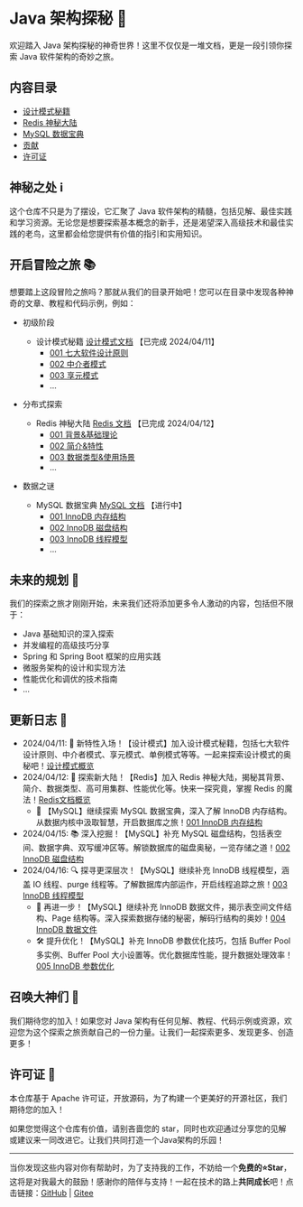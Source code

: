 # Java 架构探秘 🚀

欢迎踏入 Java 架构探秘的神奇世界！这里不仅仅是一堆文档，更是一段引领你探索 Java 软件架构的奇妙之旅。

## 内容目录

- [设计模式秘籍](articles/design_patterns/)
- [Redis 神秘大陆](articles/redis/)
- [MySQL 数据宝典](articles/mysql/)
- [贡献](CONTRIBUTING.md)
- [许可证](LICENSE)

## 神秘之处 ℹ️

这个仓库不只是为了摆设，它汇聚了 Java 软件架构的精髓，包括见解、最佳实践和学习资源。无论您是想要探索基本概念的新手，还是渴望深入高级技术和最佳实践的老鸟，这里都会给您提供有价值的指引和实用知识。

## 开启冒险之旅 📚

想要踏上这段冒险之旅吗？那就从我们的目录开始吧！您可以在目录中发现各种神奇的文章、教程和代码示例，例如：

- 初级阶段
  - 设计模式秘籍 [设计模式文档](articles/design_patterns/) 【已完成 2024/04/11】
    - [001 七大软件设计原则](articles/design_patterns/001%20七大软件设计原则.md)
    - [002 中介者模式](articles/design_patterns/002%20中介者模式.md)
    - [003 享元模式](articles/design_patterns/003%20享元模式.md)
    - ...

- 分布式探索
  - Redis 神秘大陆 [Redis 文档](articles/redis/) 【已完成 2024/04/12】
    - [001 背景&基础理论](articles/redis/001%20背景&基础理论.md)
    - [002 简介&特性](articles/redis/002%20简介&特性.md)
    - [003 数据类型&使用场景](articles/redis/003%20数据类型&使用场景.md)
    - ...

- 数据之谜
  - MySQL 数据宝典 [MySQL 文档](articles/mysql/) 【进行中】
    - [001 InnoDB 内存结构](articles/mysql/001%20InnoDB%20内存结构.md)
    - [002 InnoDB 磁盘结构](articles/mysql/002%20InnoDB%20磁盘结构.md)
    - [003 InnoDB 线程模型](articles/mysql/003%20InnoDB%20线程模型.md)
    - ...

## 未来的规划 🌟

我们的探索之旅才刚刚开始，未来我们还将添加更多令人激动的内容，包括但不限于：

- Java 基础知识的深入探索
- 并发编程的高级技巧分享
- Spring 和 Spring Boot 框架的应用实践
- 微服务架构的设计和实现方法
- 性能优化和调优的技术指南
- ...

## 更新日志 📜

- 2024/04/11: 🌟 新特性入场！【设计模式】加入设计模式秘籍，包括七大软件设计原则、中介者模式、享元模式、单例模式等等。一起来探索设计模式的奥秘吧！[设计模式概览](articles/design_patterns/README.md)
- 2024/04/12: 🚀 探索新大陆！【Redis】加入 Redis 神秘大陆，揭秘其背景、简介、数据类型、高可用集群、性能优化等。快来一探究竟，掌握 Redis 的魔法！[Redis文档概览](articles/redis/001%20背景&基础理论.md)
  - 📘 【MySQL】继续探索 MySQL 数据宝典，深入了解 InnoDB 内存结构。从数据内核中汲取智慧，开启数据库之旅！[001 InnoDB 内存结构](articles/mysql/001%20InnoDB%20内存结构.md)
- 2024/04/15: 📚 深入挖掘！【MySQL】补充 MySQL 磁盘结构，包括表空间、数据字典、双写缓冲区等。解锁数据库的磁盘奥秘，一览存储之道！[002 InnoDB 磁盘结构](articles/mysql/002%20InnoDB%20磁盘结构.md)
- 2024/04/16: 🔍 探寻更深层次！【MySQL】继续补充 InnoDB 线程模型，涵盖 IO 线程、purge 线程等。了解数据库内部运作，开启线程追踪之旅！[003 InnoDB 线程模型](articles/mysql/003%20InnoDB%20线程模型.md)
  - 📝 再进一步！【MySQL】继续补充 InnoDB 数据文件，揭示表空间文件结构、Page 结构等。深入探索数据存储的秘密，解码行结构的奥妙！[004 InnoDB 数据文件](articles/mysql/004%20InnoDB%20数据文件.md)
  - 🛠 提升优化！【MySQL】补充 InnoDB 参数优化技巧，包括 Buffer Pool 多实例、Buffer Pool 大小设置等。优化数据库性能，提升数据处理效率！[005 InnoDB 参数优化](articles/mysql/005%20InnoDB%20参数优化.md)

## 召唤大神们 💫

我们期待您的加入！如果您对 Java 架构有任何见解、教程、代码示例或资源，欢迎您为这个探索之旅贡献自己的一份力量。让我们一起探索更多、发现更多、创造更多！

## 许可证 📄

本仓库基于 Apache 许可证，开放源码，为了构建一个更美好的开源社区，我们期待您的加入！

如果您觉得这个仓库有价值，请别吝啬您的 star，同时也欢迎通过分享您的见解或建议来一同改进它。让我们共同打造一个Java架构的乐园！

----



当你发现这些内容对你有帮助时，为了支持我的工作，不妨给一个**免费的⭐Star**，这将是对我最大的鼓励！感谢你的陪伴与支持！一起在技术的路上**共同成长**吧！点击链接：[GitHub](https://github.com/xiaochi-cloud/JavaArchitectureGuide) | [Gitee](https://gitee.com/xiaochi-cloud/java-architecture-guide)
